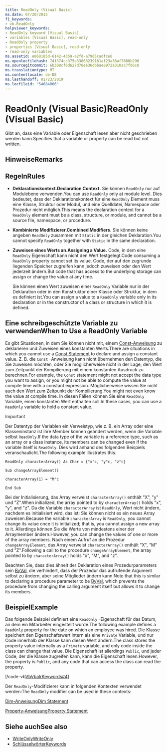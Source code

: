 ```yaml
---
title: ReadOnly (Visual Basic)
ms.date: 07/20/2015
f1_keywords:
- vb.ReadOnly
helpviewer_keywords:
- ReadOnly keyword [Visual Basic]
- variables [Visual Basic], read-only
- ReadOnly property
- properties [Visual Basic], read-only
- read-only variables
ms.assetid: e868185d-6142-4359-a2fd-a7965cadfce8
ms.openlocfilehash: 741374cc375e33868239161af23a38af7680b290
ms.sourcegitcommit: 6b308cf6d627d78ee36dbbae8972a310ac7fd6c8
ms.translationtype: MT
ms.contentlocale: de-DE
ms.lasthandoff: 01/23/2019
ms.locfileid: "54684066"
---
```

# <a name="readonly-visual-basic"></a><span data-ttu-id="bd1ad-102">ReadOnly (Visual Basic)</span><span class="sxs-lookup"><span data-stu-id="bd1ad-102">ReadOnly (Visual Basic)</span></span>
<span data-ttu-id="bd1ad-103">Gibt an, dass eine Variable oder Eigenschaft lesen aber nicht geschrieben werden kann.</span><span class="sxs-lookup"><span data-stu-id="bd1ad-103">Specifies that a variable or property can be read but not written.</span></span>  
  
## <a name="remarks"></a><span data-ttu-id="bd1ad-104">Hinweise</span><span class="sxs-lookup"><span data-stu-id="bd1ad-104">Remarks</span></span>  
  
## <a name="rules"></a><span data-ttu-id="bd1ad-105">Regeln</span><span class="sxs-lookup"><span data-stu-id="bd1ad-105">Rules</span></span>  
  
-   <span data-ttu-id="bd1ad-106">**Deklarationskontext.**</span><span class="sxs-lookup"><span data-stu-id="bd1ad-106">**Declaration Context.**</span></span> <span data-ttu-id="bd1ad-107">Sie können `ReadOnly` nur auf Modulebene verwenden.</span><span class="sxs-lookup"><span data-stu-id="bd1ad-107">You can use `ReadOnly` only at module level.</span></span> <span data-ttu-id="bd1ad-108">Dies bedeutet, dass der Deklarationskontext für eine `ReadOnly` Element muss eine Klasse, Struktur oder Modul, und eine Quelldatei, Namespace oder Prozedur nicht möglich.</span><span class="sxs-lookup"><span data-stu-id="bd1ad-108">This means the declaration context for a `ReadOnly` element must be a class, structure, or module, and cannot be a source file, namespace, or procedure.</span></span>  
  
-   <span data-ttu-id="bd1ad-109">**Kombinierte Modifizierer.**</span><span class="sxs-lookup"><span data-stu-id="bd1ad-109">**Combined Modifiers.**</span></span> <span data-ttu-id="bd1ad-110">Sie können keine angeben `ReadOnly` zusammen mit `Static` in der gleichen Deklaration.</span><span class="sxs-lookup"><span data-stu-id="bd1ad-110">You cannot specify `ReadOnly` together with `Static` in the same declaration.</span></span>  
  
-   <span data-ttu-id="bd1ad-111">**Zuweisen eines Werts an.**</span><span class="sxs-lookup"><span data-stu-id="bd1ad-111">**Assigning a Value.**</span></span> <span data-ttu-id="bd1ad-112">Code, in dem eine `ReadOnly` Eigenschaft kann nicht den Wert festgelegt.</span><span class="sxs-lookup"><span data-stu-id="bd1ad-112">Code consuming a `ReadOnly` property cannot set its value.</span></span> <span data-ttu-id="bd1ad-113">Code, der auf den zugrunde liegenden Speicher zugreifen kann jedoch zuweisen oder den Wert jederzeit ändern.</span><span class="sxs-lookup"><span data-stu-id="bd1ad-113">But code that has access to the underlying storage can assign or change the value at any time.</span></span>  
  
     <span data-ttu-id="bd1ad-114">Sie können einen Wert zuweisen einer `ReadOnly` Variable nur in der Deklaration oder in den Konstruktor einer Klasse oder Struktur, in dem es definiert ist.</span><span class="sxs-lookup"><span data-stu-id="bd1ad-114">You can assign a value to a `ReadOnly` variable only in its declaration or in the constructor of a class or structure in which it is defined.</span></span>  
  
## <a name="when-to-use-a-readonly-variable"></a><span data-ttu-id="bd1ad-115">Eine schreibgeschützte Variable zu verwenden</span><span class="sxs-lookup"><span data-stu-id="bd1ad-115">When to Use a ReadOnly Variable</span></span>  
 <span data-ttu-id="bd1ad-116">Es gibt Situationen, in dem Sie können nicht mit, einem [Const-Anweisung](../../../visual-basic/language-reference/statements/const-statement.md) zu deklarieren und Zuweisen eines konstanten Werts.</span><span class="sxs-lookup"><span data-stu-id="bd1ad-116">There are situations in which you cannot use a [Const Statement](../../../visual-basic/language-reference/statements/const-statement.md) to declare and assign a constant value.</span></span> <span data-ttu-id="bd1ad-117">Z. B. die `Const` -Anweisung kann nicht übernehmen den Datentyp, die Sie zuweisen möchten, oder Sie möglicherweise nicht in der Lage, den Wert zum Zeitpunkt der Kompilierung mit einem konstanten Ausdruck zu berechnen.</span><span class="sxs-lookup"><span data-stu-id="bd1ad-117">For example, the `Const` statement might not accept the data type you want to assign, or you might not be able to compute the value at compile time with a constant expression.</span></span> <span data-ttu-id="bd1ad-118">Möglicherweise wissen Sie nicht auch den Wert zum Zeitpunkt der Kompilierung.</span><span class="sxs-lookup"><span data-stu-id="bd1ad-118">You might not even know the value at compile time.</span></span> <span data-ttu-id="bd1ad-119">In diesen Fällen können Sie eine `ReadOnly` Variable, einen konstanten Wert enthalten soll.</span><span class="sxs-lookup"><span data-stu-id="bd1ad-119">In these cases, you can use a `ReadOnly` variable to hold a constant value.</span></span>  
  
> [!IMPORTANT]
>  <span data-ttu-id="bd1ad-120">Der Datentyp der Variablen ein Verweistyp, wie z. B. ein Array oder eine Klasseninstanz ist ihre Member können geändert werden, wenn die Variable selbst `ReadOnly`.</span><span class="sxs-lookup"><span data-stu-id="bd1ad-120">If the data type of the variable is a reference type, such as an array or a class instance, its members can be changed even if the variable itself is `ReadOnly`.</span></span> <span data-ttu-id="bd1ad-121">Dies wird anhand des folgenden Beispiels veranschaulicht.</span><span class="sxs-lookup"><span data-stu-id="bd1ad-121">The following example illustrates this.</span></span>  
  
 `ReadOnly characterArray() As Char = {"x"c, "y"c, "z"c}`  
  
 `Sub changeArrayElement()`  
  
 `characterArray(1) = "M"c`  
  
 `End Sub`  
  
 <span data-ttu-id="bd1ad-122">Bei der Initialisierung, das Array verweist `characterArray()` enthält "X", "y" und "Z".</span><span class="sxs-lookup"><span data-stu-id="bd1ad-122">When initialized, the array pointed to by `characterArray()` holds "x", "y", and "z".</span></span> <span data-ttu-id="bd1ad-123">Da die Variable `characterArray` ist `ReadOnly`, Wert nicht ändern, nachdem es initialisiert wird, das ist; Sie können nicht es ein neues Array zuweisen.</span><span class="sxs-lookup"><span data-stu-id="bd1ad-123">Because the variable `characterArray` is `ReadOnly`, you cannot change its value once it is initialized; that is, you cannot assign a new array to it.</span></span> <span data-ttu-id="bd1ad-124">Allerdings können Sie die Werte von mindestens einer der Arraymember ändern.</span><span class="sxs-lookup"><span data-stu-id="bd1ad-124">However, you can change the values of one or more of the array members.</span></span> <span data-ttu-id="bd1ad-125">Nach einem Aufruf an die Prozedur `changeArrayElement`, das Array verweist `characterArray()` enthält "X", "M" und "Z".</span><span class="sxs-lookup"><span data-stu-id="bd1ad-125">Following a call to the procedure `changeArrayElement`, the array pointed to by `characterArray()` holds "x", "M", and "z".</span></span>  
  
 <span data-ttu-id="bd1ad-126">Beachten Sie, dass dies ähnelt der Deklaration eines Prozedurparameters sein [ByVal](../../../visual-basic/language-reference/modifiers/byval.md), die verhindert, dass der Prozedur das aufrufende Argument selbst zu ändern, aber seine Mitglieder ändern kann.</span><span class="sxs-lookup"><span data-stu-id="bd1ad-126">Note that this is similar to declaring a procedure parameter to be [ByVal](../../../visual-basic/language-reference/modifiers/byval.md), which prevents the procedure from changing the calling argument itself but allows it to change its members.</span></span>  
  
## <a name="example"></a><span data-ttu-id="bd1ad-127">Beispiel</span><span class="sxs-lookup"><span data-stu-id="bd1ad-127">Example</span></span>  
 <span data-ttu-id="bd1ad-128">Das folgende Beispiel definiert eine `ReadOnly` -Eigenschaft für das Datum, an dem ein Mitarbeiter eingestellt wurde.</span><span class="sxs-lookup"><span data-stu-id="bd1ad-128">The following example defines a `ReadOnly` property for the date on which an employee was hired.</span></span> <span data-ttu-id="bd1ad-129">Die Klasse speichert den Eigenschaftswert intern als eine `Private` Variable, und nur Code innerhalb der Klasse kann diesen Wert ändern.</span><span class="sxs-lookup"><span data-stu-id="bd1ad-129">The class stores the property value internally as a `Private` variable, and only code inside the class can change that value.</span></span> <span data-ttu-id="bd1ad-130">Die Eigenschaft ist allerdings `Public`, und jeder Code, der die Klasse zugreifen kann, kann die Eigenschaft lesen.</span><span class="sxs-lookup"><span data-stu-id="bd1ad-130">However, the property is `Public`, and any code that can access the class can read the property.</span></span>  
  
 [!code-vb[VbVbalrKeywords#4](../../../visual-basic/language-reference/codesnippet/VisualBasic/readonly_1.vb)]  
  
 <span data-ttu-id="bd1ad-131">Der `ReadOnly`-Modifizierer kann in folgenden Kontexten verwendet werden:</span><span class="sxs-lookup"><span data-stu-id="bd1ad-131">The `ReadOnly` modifier can be used in these contexts:</span></span>  
  
 [<span data-ttu-id="bd1ad-132">Dim-Anweisung</span><span class="sxs-lookup"><span data-stu-id="bd1ad-132">Dim Statement</span></span>](../../../visual-basic/language-reference/statements/dim-statement.md)  
  
 [<span data-ttu-id="bd1ad-133">Property-Anweisung</span><span class="sxs-lookup"><span data-stu-id="bd1ad-133">Property Statement</span></span>](../../../visual-basic/language-reference/statements/property-statement.md)  
  
## <a name="see-also"></a><span data-ttu-id="bd1ad-134">Siehe auch</span><span class="sxs-lookup"><span data-stu-id="bd1ad-134">See also</span></span>
- [<span data-ttu-id="bd1ad-135">WriteOnly</span><span class="sxs-lookup"><span data-stu-id="bd1ad-135">WriteOnly</span></span>](../../../visual-basic/language-reference/modifiers/writeonly.md)
- [<span data-ttu-id="bd1ad-136">Schlüsselwörter</span><span class="sxs-lookup"><span data-stu-id="bd1ad-136">Keywords</span></span>](../../../visual-basic/language-reference/keywords/index.md)
